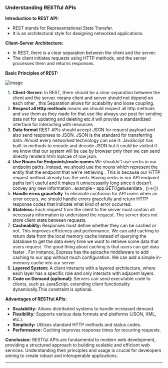 

### Understanding RESTful APIs

**Introduction to REST API:**
- REST stands for Representational State Transfer.
- It is an architectural style for designing networked applications.


**Client-Server Architecture:**
- In REST, there is a clear separation between the client and the server.
- The client initiates requests using HTTP methods, and the server processes them and returns responses.

**Basic Principles of REST:**

![image](https://github.com/Akmeena4u/Web-Development-Bootcamp/assets/93425334/c6016e58-2f3a-44e6-8625-c86ebcc6bed4)


1. **Client-Server:**  In REST, there should be a clear separation between the client and the server. means client and server should not depend on each other , this Separation allows for scalability and loose coupling.
2. **Respect all Http methods** means we should respect all http methods and use them as they made for that use like always use post for sending data not for updating and 
deleting etc.it will provide a standardized interface for interacting with resources
3. **Data format** REST APIs should accept JSON for request payload and also send responses to JSON. JSON is the standard for transferring data. Almost every networked technology can use it: JavaScript has built-in methods to encode and decode JSON but it could be violted if we know that our system will be use by browser pnly then we can send directly renderd html inplcae of row json.
4. **Use Nouns for Endpoints/route names** We shouldn't use verbs in our endpoint paths. Instead, we should use the nouns which represent the entity that the endpoint that we're retrieving . This is because our HTTP request method already has the verb. Having verbs in our API endpoint paths isn’t useful and it makes it unnecessarily long since it doesn’t convey any new information . example - app.GET(/getuserdata , ()=>{})
5. **Handle erros gracefully** To eliminate confusion for API users when an error occurs, we should handle errors gracefully and return HTTP response codes that indicate what kind of error occurred.
6. **Stateless:** Each request from the client to the server must contain all necessary information to understand the request. The server does not store client state between 
 requests.
7. **Cacheability:** Responses must define whether they can be cached or not. This improves efficiency and performance. We can add caching to return data from the local memory cache instead of querying the database to get the data every time we want to retrieve some data that users request. The good thing about caching is that users can get data faster . For instance, Express has the apicache middleware to add caching to our app without much configuration. We can add a simple in-memory cache into our server
8. **Layered System:** A client interacts with a layered architecture, where each layer has a specific role and only interacts with adjacent layers.
9. **Code on Demand (optional):** Servers can send executable code to clients, such as JavaScript, extending client functionality dynamically.This constraint is optional.


**Advantages of RESTful APIs:**
- **Scalability:** Allows distributed systems to handle increased demand.
- **Flexibility:** Supports various data formats and platforms (JSON, XML, etc.).
- **Simplicity:** Utilizes standard HTTP methods and status codes.
- **Performance:** Caching improves response times for recurring requests.

**Conclusion:**
RESTful APIs are fundamental to modern web development, providing a structured approach to building scalable and efficient web services. Understanding their principles and usage is crucial for developers aiming to create robust and interoperable applications.

---
